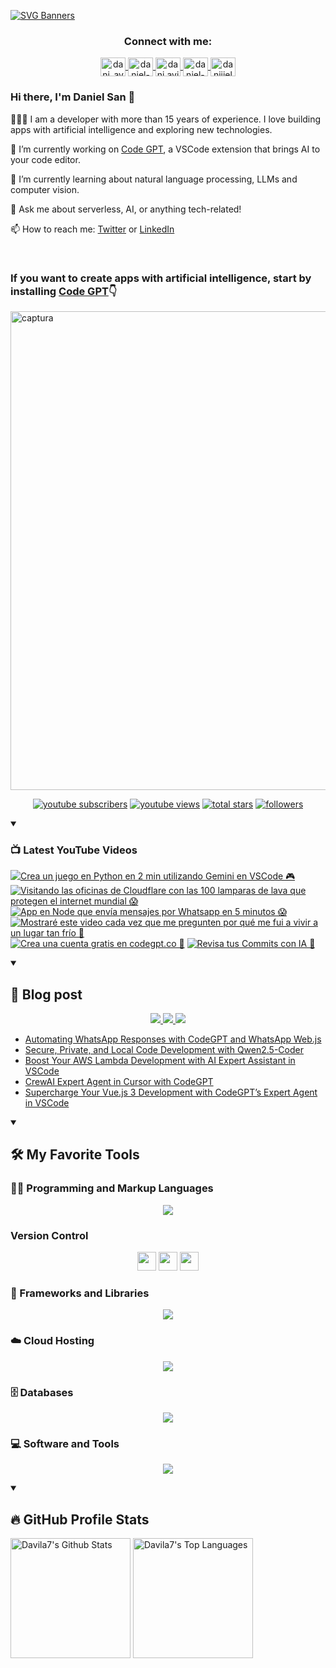 [![SVG Banners](https://svg-banners.vercel.app/api?type=typeWriter&text1=Daniel%20San%20👨🏽‍💻%20|%20Serverless%20|%20Code%20GPT%20❤️&width=800&height=110)](https://github.com/Akshay090/svg-banners)

<h3 align="center">Connect with me:</h3>
<p align="center">
<a href="https://twitter.com/dani_avila7" target="_blank">
    <img align="center" alt="dani_avila7" height="30" width="40" src="https://skillicons.dev/icons?i=twitter" />
</a>
<a href="https://linkedin.com/in/daniel-avila-arias" target="_blank">
    <img align="center" alt="daniel-avila-arias" height="30"  width="40" src="https://skillicons.dev/icons?i=linkedin" />
</a>
<a href="https://fb.com/dani.avila.arias" target="blank">
    <img align="center" src="https://raw.githubusercontent.com/rahuldkjain/github-profile-readme-generator/master/src/images/icons/Social/facebook.svg" alt="dani.avila.arias" height="30" width="40" />
</a>
<a href="https://instagram.com/daniavila_26" target="_blank">
    <img align="center" alt="daniel-avila-arias" height="30" width="40" src="https://skillicons.dev/icons?i=instagram" />
</a>
<a href="https://www.youtube.com/@daniiielsan?sub_confirmation=1" target="blank">
    <img align="center" src="https://raw.githubusercontent.com/rahuldkjain/github-profile-readme-generator/master/src/images/icons/Social/youtube.svg" alt="daniiielsan" height="30" width="40" />
  </a>
</p>

### Hi there, I'm Daniel San 👋

👨🏽‍💻 I am a developer with more than 15 years of experience. I love building apps with artificial intelligence and exploring new technologies.

🔭 I’m currently working on [Code GPT](https://codegpt.co), a VSCode extension that brings AI to your code editor.

🌱 I’m currently learning about natural language processing, LLMs and computer vision.

💬 Ask me about serverless, AI, or anything tech-related!

📫 How to reach me: [Twitter](https://twitter.com/dani_avila7) or [LinkedIn](https://www.linkedin.com/in/daniel-avila-arias/)

<br>
<h3 aling="center">If you want to create apps with artificial intelligence, start by installing <a href="https://codegpt.co">Code GPT</a>👇</h3>
<a href="https://codegpt.co">
    <img width="766" alt="captura" src="https://github.com/davila7/davila7/assets/6216945/96db4868-8707-4f8d-89ec-a4f45bf7059f">
</a>
<br>
<!-- Social badges section -->
<!-- Badges with custom icons - https://github.com/DenverCoder1/custom-icon-badges -->
<!-- View counter - https://github.com/DenverCoder1/Simple-View-Counter -->
<p align="center">
  <a href="https://www.youtube.com/@daniiielsan?sub_confirmation=1">
    <img alt="youtube subscribers" title="Subscribe to my YouTube channel" src="https://custom-icon-badges.demolab.com/youtube/channel/subscribers/UCNabExUbWCar1WvCGWaPNdQ?color=%23E05D44&label=SUBSCRIBE&logo=video&logoColor=white&style=for-the-badge&labelColor=CE4630"/></a>
  <a href="https://www.youtube.com/@daniiielsan?sub_confirmation=1">
    <img alt="youtube views" title="YouTube views" src="https://custom-icon-badges.demolab.com/youtube/channel/views/UCNabExUbWCar1WvCGWaPNdQ?color=%23E1AD0E&logo=video&logoColor=white&style=for-the-badge&labelColor=C79600"/></a> 
  <a href="https://github.com/davila7?tab=repositories&sort=stargazers">
    <img alt="total stars" title="Total stars on GitHub" src="https://custom-icon-badges.demolab.com/github/stars/davila7?color=55960c&style=for-the-badge&labelColor=488207&logo=star"/></a>
  <a href="https://github.com/davila7?tab=followers">
    <img alt="followers" title="Follow me on Github" src="https://custom-icon-badges.demolab.com/github/followers/davila7?color=236ad3&labelColor=1155ba&style=for-the-badge&logo=person-add&label=Follow&logoColor=white"/></a>
</p>

<details open> 
    <summary><h3>📺 Latest YouTube Videos</h3></summary>

<!-- BEGIN YOUTUBE-CARDS -->
[![Crea un juego en Python en 2 min utilizando Gemini en VSCode 🎮](https://ytcards.demolab.com/?id=lotEw7oy5Hk&title=Crea+un+juego+en+Python+en+2+min+utilizando+Gemini+en+VSCode+%F0%9F%8E%AE&lang=en&timestamp=1733799117&background_color=%230d1117&title_color=%23ffffff&stats_color=%23dedede&max_title_lines=1&width=250&border_radius=5 "Crea un juego en Python en 2 min utilizando Gemini en VSCode 🎮")](https://www.youtube.com/watch?v=lotEw7oy5Hk)
[![Visitando las oficinas de Cloudflare con las 100 lamparas de lava que protegen el internet mundial 😱](https://ytcards.demolab.com/?id=1R90NSe6ekU&title=Visitando+las+oficinas+de+Cloudflare+con+las+100+lamparas+de+lava+que+protegen+el+internet+mundial+%F0%9F%98%B1&lang=en&timestamp=1733705015&background_color=%230d1117&title_color=%23ffffff&stats_color=%23dedede&max_title_lines=1&width=250&border_radius=5 "Visitando las oficinas de Cloudflare con las 100 lamparas de lava que protegen el internet mundial 😱")](https://www.youtube.com/watch?v=1R90NSe6ekU)
[![App en Node que envía mensajes por Whatsapp en 5 minutos 😱](https://ytcards.demolab.com/?id=lJmVeg1lcws&title=App+en+Node+que+env%C3%ADa+mensajes+por+Whatsapp+en+5+minutos+%F0%9F%98%B1&lang=en&timestamp=1733608440&background_color=%230d1117&title_color=%23ffffff&stats_color=%23dedede&max_title_lines=1&width=250&border_radius=5 "App en Node que envía mensajes por Whatsapp en 5 minutos 😱")](https://www.youtube.com/watch?v=lJmVeg1lcws)
[![Mostraré este video cada vez que me pregunten por qué me fui a vivir a un lugar tan frío 🥶](https://ytcards.demolab.com/?id=UPtT4YVoC-c&title=Mostrar%C3%A9+este+video+cada+vez+que+me+pregunten+por+qu%C3%A9+me+fui+a+vivir+a+un+lugar+tan+fr%C3%ADo+%F0%9F%A5%B6&lang=en&timestamp=1732907703&background_color=%230d1117&title_color=%23ffffff&stats_color=%23dedede&max_title_lines=1&width=250&border_radius=5 "Mostraré este video cada vez que me pregunten por qué me fui a vivir a un lugar tan frío 🥶")](https://www.youtube.com/watch?v=UPtT4YVoC-c)
[![Crea una cuenta gratis en codegpt.co 🙌](https://ytcards.demolab.com/?id=U3pT-4EIKBs&title=Crea+una+cuenta+gratis+en+codegpt.co+%F0%9F%99%8C&lang=en&timestamp=1732739848&background_color=%230d1117&title_color=%23ffffff&stats_color=%23dedede&max_title_lines=1&width=250&border_radius=5 "Crea una cuenta gratis en codegpt.co 🙌")](https://www.youtube.com/watch?v=U3pT-4EIKBs)
[![Revisa tus Commits con IA 🤯](https://ytcards.demolab.com/?id=hkL1zpW3pi8&title=Revisa+tus+Commits+con+IA+%F0%9F%A4%AF&lang=en&timestamp=1727564426&background_color=%230d1117&title_color=%23ffffff&stats_color=%23dedede&max_title_lines=1&width=250&border_radius=5 "Revisa tus Commits con IA 🤯")](https://www.youtube.com/watch?v=hkL1zpW3pi8)
<!-- END YOUTUBE-CARDS -->

</details>

<details open> 
    <summary><h2>📝 Blog post</h2></summary>
    <p align="center">
        <a href="https://medium.com/@dan.avila7">    
            <img src="https://img.shields.io/badge/Medium-12100E?style=for-the-badge&logo=medium&logoColor=white">
        </a>
        <a href="https://dev.to/dani_avila7">
            <img src="https://img.shields.io/badge/Hashnode-2962FF?style=for-the-badge&logo=hashnode&logoColor=white">
        </a>
        <a href="https://hashnode.com/@danielsan">
            <img src="https://img.shields.io/badge/dev.to-0A0A0A?style=for-the-badge&logo=devdotto&logoColor=white">
        </a>
    </p>

<!-- BLOG-POST-LIST:START -->
- [Automating WhatsApp Responses with CodeGPT and WhatsApp Web.js](https://medium.com/@dan.avila7/automating-whatsapp-responses-with-codegpt-and-whatsapp-web-js-4abcabbaf4d6?source=rss-3a9533f001c5------2)
- [Secure, Private, and Local Code Development with Qwen2.5-Coder](https://medium.com/@dan.avila7/secure-private-and-local-code-development-with-qwen2-5-coder-b6c891c1fca6?source=rss-3a9533f001c5------2)
- [Boost Your AWS Lambda Development with AI Expert Assistant in VSCode](https://medium.com/@dan.avila7/boost-your-aws-lambda-development-with-codegpts-ai-expert-assistant-in-vscode-df3ab0e3e013?source=rss-3a9533f001c5------2)
- [CrewAI Expert Agent in Cursor with CodeGPT](https://medium.com/@dan.avila7/crewai-expert-agent-in-cursor-with-codegpt-5401ac4a5676?source=rss-3a9533f001c5------2)
- [Supercharge Your Vue.js 3 Development with CodeGPT’s Expert Agent in VSCode](https://medium.com/@dan.avila7/supercharge-your-vue-js-3-development-with-codegpts-expert-agent-in-vscode-1fc2dd6d868e?source=rss-3a9533f001c5------2)
<!-- BLOG-POST-LIST:END -->
</details>

<details open> 
  <summary><h2>🛠️ My Favorite Tools</h2></summary>
  <!-- Some badges are from https://github.com/Ileriayo/markdown-badges -->

  <h3>👨‍💻 Programming and Markup Languages</h3>

  <p align="center">
    <a href="https://skillicons.dev">
      <img src="https://skillicons.dev/icons?i=js,cs,py,php,html,css,java,r,solidity,ts" />
    </a>
  </p>

  <h3> Version Control</h3>
  <p align="center">
    <img src="https://user-images.githubusercontent.com/25181517/192108374-8da61ba1-99ec-41d7-80b8-fb2f7c0a4948.png" height="30" width="30">
    <img src="https://user-images.githubusercontent.com/25181517/192108376-c675d39b-90f6-4073-bde6-5a9291644657.png" height="30" width="30">
    <img src="https://user-images.githubusercontent.com/25181517/192108375-268c35e6-ab26-44b2-88bf-e3121a4e5083.png" height="30" width="30">
  </p>

  <h3>🧰 Frameworks and Libraries</h3>
  
  <p align="center">
    <a href="https://skillicons.dev">
      <img src="https://skillicons.dev/icons?i=nodejs,laravel,symfony,angular,nuxtjs,vue,express,bootstrap,jquery,django,dotnet,jest" />
    </a>
  </p>
  
  <h3>☁️ Cloud Hosting</h3>
  
  <p align="center">
    <a href="https://skillicons.dev">
      <img src="https://skillicons.dev/icons?i=aws,gcp,cloudflare,firebase,heroku,vercel,netlify" />
    </a>
  </p>
  
  <h3>🗄️ Databases </h3>
  
  <p align="center">
    <a href="https://skillicons.dev">
      <img src="https://skillicons.dev/icons?i=mysql,dynamodb,mongodb,sqlite,postgres" />
    </a>
  </p>
  
  <h3>💻 Software and Tools</h3>
  
  <p align="center">
    <a href="https://skillicons.dev">
      <img src="https://skillicons.dev/icons?i=git,github,vscode,linux,docker,androidstudio,vim,visualstudio,bash" />
    </a>
  </p>
    
</details>
  
<details open> 
  <summary><h2>🔥 GitHub Profile Stats</h2></summary>
<!-- https://github.com/anuraghazra/github-readme-stats -->

  <a href="https://github.com/anuraghazra/github-readme-stats"><img alt="Davila7's Github Stats" src="https://denvercoder1-github-readme-stats.vercel.app/api/?username=davila7&show_icons=true&include_all_commits=true&count_private=true&theme=react&hide_border=true&bg_color=1F222E&title_color=F85D7F&icon_color=F8D866" height="192px"/></a>
  <a href="https://github.com/anuraghazra/github-readme-stats"><img alt="Davila7's Top Languages" src="https://github-readme-stats.vercel.app/api/top-langs/?username=davila7&langs_count=8&layout=compact&theme=react&hide_border=true&bg_color=1F222E&title_color=F85D7F&icon_color=F8D866&hide=Jupyter%20Notebook" height="192px"/></a>
  <br/>
  
  <!-- https://github.com/ashutosh00710/github-readme-activity-graph -->

  <!-- <a href="https://github.com/ashutosh00710/github-readme-activity-graph"><img alt="davila7's Activity Graph" src="https://github-readme-activity-graph.cyclic.app/graph/?username=davila7&bg_color=1F222E&color=F8D866&line=F85D7F&point=FFFFFF&hide_border=true" /></a> -->
  
</details>
